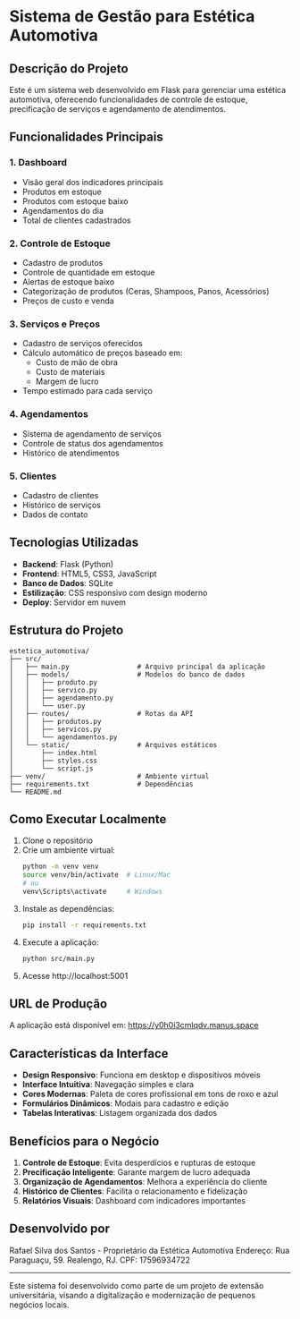 # Sistema de Gestão para Estética Automotiva

## Descrição do Projeto

Este é um sistema web desenvolvido em Flask para gerenciar uma estética automotiva, oferecendo funcionalidades de controle de estoque, precificação de serviços e agendamento de atendimentos.

## Funcionalidades Principais

### 1. Dashboard
- Visão geral dos indicadores principais
- Produtos em estoque
- Produtos com estoque baixo
- Agendamentos do dia
- Total de clientes cadastrados

### 2. Controle de Estoque
- Cadastro de produtos
- Controle de quantidade em estoque
- Alertas de estoque baixo
- Categorização de produtos (Ceras, Shampoos, Panos, Acessórios)
- Preços de custo e venda

### 3. Serviços e Preços
- Cadastro de serviços oferecidos
- Cálculo automático de preços baseado em:
  - Custo de mão de obra
  - Custo de materiais
  - Margem de lucro
- Tempo estimado para cada serviço

### 4. Agendamentos
- Sistema de agendamento de serviços
- Controle de status dos agendamentos
- Histórico de atendimentos

### 5. Clientes
- Cadastro de clientes
- Histórico de serviços
- Dados de contato

## Tecnologias Utilizadas

- **Backend**: Flask (Python)
- **Frontend**: HTML5, CSS3, JavaScript
- **Banco de Dados**: SQLite
- **Estilização**: CSS responsivo com design moderno
- **Deploy**: Servidor em nuvem

## Estrutura do Projeto

```
estetica_automotiva/
├── src/
│   ├── main.py                 # Arquivo principal da aplicação
│   ├── models/                 # Modelos do banco de dados
│   │   ├── produto.py
│   │   ├── servico.py
│   │   ├── agendamento.py
│   │   └── user.py
│   ├── routes/                 # Rotas da API
│   │   ├── produtos.py
│   │   ├── servicos.py
│   │   └── agendamentos.py
│   └── static/                 # Arquivos estáticos
│       ├── index.html
│       ├── styles.css
│       └── script.js
├── venv/                       # Ambiente virtual
├── requirements.txt            # Dependências
└── README.md
```

## Como Executar Localmente

1. Clone o repositório
2. Crie um ambiente virtual:
   ```bash
   python -m venv venv
   source venv/bin/activate  # Linux/Mac
   # ou
   venv\Scripts\activate     # Windows
   ```
3. Instale as dependências:
   ```bash
   pip install -r requirements.txt
   ```
4. Execute a aplicação:
   ```bash
   python src/main.py
   ```
5. Acesse http://localhost:5001

## URL de Produção

A aplicação está disponível em: https://y0h0i3cmlqdv.manus.space

## Características da Interface

- **Design Responsivo**: Funciona em desktop e dispositivos móveis
- **Interface Intuitiva**: Navegação simples e clara
- **Cores Modernas**: Paleta de cores profissional em tons de roxo e azul
- **Formulários Dinâmicos**: Modais para cadastro e edição
- **Tabelas Interativas**: Listagem organizada dos dados

## Benefícios para o Negócio

1. **Controle de Estoque**: Evita desperdícios e rupturas de estoque
2. **Precificação Inteligente**: Garante margem de lucro adequada
3. **Organização de Agendamentos**: Melhora a experiência do cliente
4. **Histórico de Clientes**: Facilita o relacionamento e fidelização
5. **Relatórios Visuais**: Dashboard com indicadores importantes

## Desenvolvido por

Rafael Silva dos Santos - Proprietário da Estética Automotiva
Endereço: Rua Paraguaçu, 59. Realengo, RJ.
CPF: 17596934722

---

Este sistema foi desenvolvido como parte de um projeto de extensão universitária, visando a digitalização e modernização de pequenos negócios locais.

